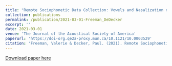 ```yaml
---
title: "Remote Sociophonetic Data Collection: Vowels and Nasalization over Video Conferencing Apps"
collection: publications
permalink: /publication/2021-03-01-Freeman_DeDecker
excerpt: ''
date: 2021-03-01
venue: 'The Journal of the Acoustical Society of America'
paperurl: 'https://doi-org.qe2a-proxy.mun.ca/10.1121/10.0003529'
citation: 'Freeman, Valerie & Decker, Paul. (2021). Remote Sociophonetic Data Collection: Vowels and Nasalization over Video Conferencing Apps. The Journal of the Acoustical Society of America. 149.'
---
```


[Download paper here](https://doi-org.qe2a-proxy.mun.ca/10.1121/10.0003529)
